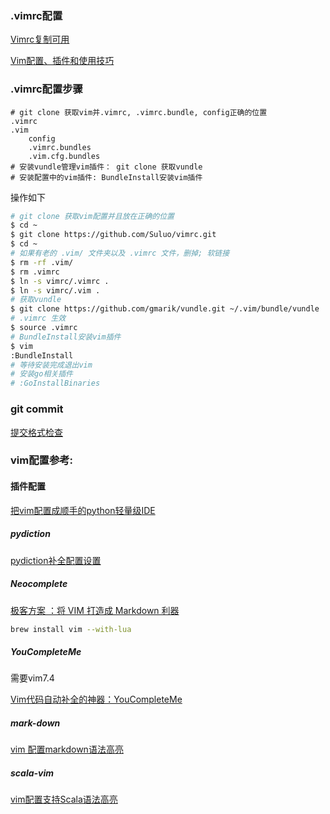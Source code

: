 ### .vimrc配置
[Vimrc复制可用](http://www.cnblogs.com/wangj08/archive/2013/03/13/2957309.html)

[Vim配置、插件和使用技巧](http://www.jianshu.com/p/a0b452f8f720)

### .vimrc配置步骤
```
# git clone 获取vim并.vimrc, .vimrc.bundle, config正确的位置
.vimrc
.vim
    config
    .vimrc.bundles
    .vim.cfg.bundles
# 安装vundle管理vim插件： git clone 获取vundle
# 安装配置中的vim插件: BundleInstall安装vim插件
```

操作如下
```bash
# git clone 获取vim配置并且放在正确的位置
$ cd ~
$ git clone https://github.com/Suluo/vimrc.git
$ cd ~
# 如果有老的 .vim/ 文件夹以及 .vimrc 文件，删掉; 软链接
$ rm -rf .vim/
$ rm .vimrc
$ ln -s vimrc/.vimrc .
$ ln -s vimrc/.vim .
# 获取vundle
$ git clone https://github.com/gmarik/vundle.git ~/.vim/bundle/vundle
# .vimrc 生效
$ source .vimrc
# BundleInstall安装vim插件
$ vim
:BundleInstall
# 等待安装完成退出vim
# 安装go相关插件
# :GoInstallBinaries
```

### git commit
[提交格式检查](https://github.com/conventional-changelog-archived-repos/validate-commit-msg)


### vim配置参考:
#### 插件配置
[把vim配置成顺手的python轻量级IDE](http://www.jianshu.com/p/f0513d18742a)
##### pydiction
[pydiction补全配置设置](http://zhujiangtao.blog.51cto.com/6387416/1384003)
##### Neocomplete
[极客方案 ：将 VIM 打造成 Markdown 利器](https://sspai.com/post/36111)
```bash
brew install vim --with-lua
```

##### YouCompleteMe
需要vim7.4

[Vim代码自动补全的神器：YouCompleteMe](http://blog.jobbole.com/58978/)

##### mark-down
[vim 配置markdown语法高亮](http://luodw.cc/2015/09/26/vim-md/)

##### scala-vim
[vim配置支持Scala语法高亮](https://wongxingjun.github.io/2015/04/15/vim%E9%85%8D%E7%BD%AE%E6%94%AF%E6%8C%81Scala%E8%AF%AD%E6%B3%95%E9%AB%98%E4%BA%AE/)

